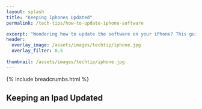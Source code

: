 ```yaml
---
layout: splash 
title: "Keeping Iphones Updated"
permalink: /tech-tips/how-to-update-iphone-software

excerpt: "Wondering how to update the software on your iPhone? This guide will show you how."
header:
  overlay_image: /assets/images/techtip/iphone.jpg
  overlay_filter: 0.5 
  
thumbnail: /assets/images/techtip/iphone.jpg
---
```


{% include breadcrumbs.html %}

## Keeping an Ipad Updated
